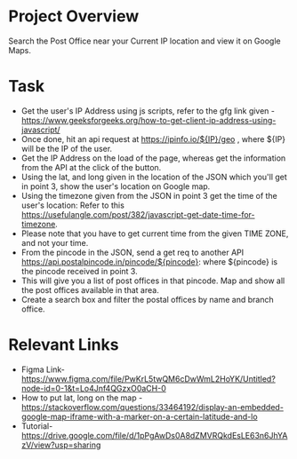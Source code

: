 

# Project Overview
Search the Post Office near your Current IP location and view it on Google Maps.
# Task
- Get the user's IP Address using js scripts, refer to the gfg link given - https://www.geeksforgeeks.org/how-to-get-client-ip-address-using-javascript/
- Once done, hit an api request at https://ipinfo.io/${IP}/geo , where ${IP} will be the IP of the user.
- Get the IP Address on the load of the page, whereas get the information from the API at the click of the button.
- Using the lat, and long given in the location of the JSON which you'll get in point 3, show the user's location on Google map.
- Using the timezone given from the JSON in point 3 get the time of the user's location: Refer to this https://usefulangle.com/post/382/javascript-get-date-time-for-timezone.
- Please note that you have to get current time from the given TIME ZONE, and not your time.
- From the pincode in the JSON, send a get req to another API https://api.postalpincode.in/pincode/${pincode}: where ${pincode} is the pincode received in point 3.
- This will give you a list of post offices in that pincode. Map and show all the post offices available in that area.
- Create a search box and filter the postal offices by name and branch office.
# Relevant Links
- Figma Link- https://www.figma.com/file/PwKrL5twQM6cDwWmL2HoYK/Untitled?node-id=0-1&t=Lo4Jnf4QGzxO0aCH-0
- How to put lat, long on the map - https://stackoverflow.com/questions/33464192/display-an-embedded-google-map-iframe-with-a-marker-on-a-certain-latitude-and-lo
- Tutorial- https://drive.google.com/file/d/1pPgAwDs0A8dZMVRQkdEsLE63n6JhYAzV/view?usp=sharing
